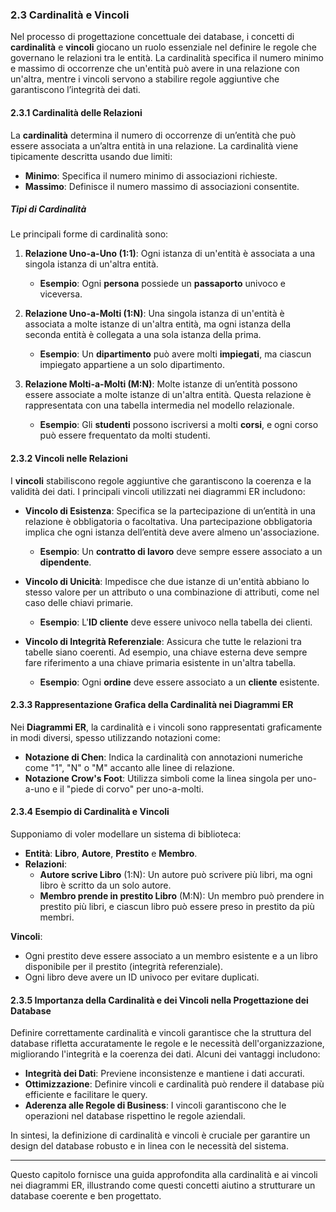 ### 2.3 Cardinalità e Vincoli

Nel processo di progettazione concettuale dei database, i concetti di **cardinalità** e **vincoli** giocano un ruolo essenziale nel definire le regole che governano le relazioni tra le entità. La cardinalità specifica il numero minimo e massimo di occorrenze che un'entità può avere in una relazione con un'altra, mentre i vincoli servono a stabilire regole aggiuntive che garantiscono l’integrità dei dati.

#### 2.3.1 Cardinalità delle Relazioni

La **cardinalità** determina il numero di occorrenze di un’entità che può essere associata a un’altra entità in una relazione. La cardinalità viene tipicamente descritta usando due limiti:

- **Minimo**: Specifica il numero minimo di associazioni richieste.
- **Massimo**: Definisce il numero massimo di associazioni consentite.

##### Tipi di Cardinalità

Le principali forme di cardinalità sono:

1. **Relazione Uno-a-Uno (1:1)**: Ogni istanza di un'entità è associata a una singola istanza di un'altra entità.
   - **Esempio**: Ogni **persona** possiede un **passaporto** univoco e viceversa.

2. **Relazione Uno-a-Molti (1:N)**: Una singola istanza di un'entità è associata a molte istanze di un'altra entità, ma ogni istanza della seconda entità è collegata a una sola istanza della prima.
   - **Esempio**: Un **dipartimento** può avere molti **impiegati**, ma ciascun impiegato appartiene a un solo dipartimento.

3. **Relazione Molti-a-Molti (M:N)**: Molte istanze di un’entità possono essere associate a molte istanze di un'altra entità. Questa relazione è rappresentata con una tabella intermedia nel modello relazionale.
   - **Esempio**: Gli **studenti** possono iscriversi a molti **corsi**, e ogni corso può essere frequentato da molti studenti.

#### 2.3.2 Vincoli nelle Relazioni

I **vincoli** stabiliscono regole aggiuntive che garantiscono la coerenza e la validità dei dati. I principali vincoli utilizzati nei diagrammi ER includono:

- **Vincolo di Esistenza**: Specifica se la partecipazione di un’entità in una relazione è obbligatoria o facoltativa. Una partecipazione obbligatoria implica che ogni istanza dell’entità deve avere almeno un'associazione.
   - **Esempio**: Un **contratto di lavoro** deve sempre essere associato a un **dipendente**.

- **Vincolo di Unicità**: Impedisce che due istanze di un'entità abbiano lo stesso valore per un attributo o una combinazione di attributi, come nel caso delle chiavi primarie.
   - **Esempio**: L'**ID cliente** deve essere univoco nella tabella dei clienti.

- **Vincolo di Integrità Referenziale**: Assicura che tutte le relazioni tra tabelle siano coerenti. Ad esempio, una chiave esterna deve sempre fare riferimento a una chiave primaria esistente in un'altra tabella.
   - **Esempio**: Ogni **ordine** deve essere associato a un **cliente** esistente.

#### 2.3.3 Rappresentazione Grafica della Cardinalità nei Diagrammi ER

Nei **Diagrammi ER**, la cardinalità e i vincoli sono rappresentati graficamente in modi diversi, spesso utilizzando notazioni come:

- **Notazione di Chen**: Indica la cardinalità con annotazioni numeriche come "1", "N" o "M" accanto alle linee di relazione.
- **Notazione Crow's Foot**: Utilizza simboli come la linea singola per uno-a-uno e il "piede di corvo" per uno-a-molti.

#### 2.3.4 Esempio di Cardinalità e Vincoli

Supponiamo di voler modellare un sistema di biblioteca:

- **Entità**: **Libro**, **Autore**, **Prestito** e **Membro**.
- **Relazioni**:
  - **Autore scrive Libro** (1:N): Un autore può scrivere più libri, ma ogni libro è scritto da un solo autore.
  - **Membro prende in prestito Libro** (M:N): Un membro può prendere in prestito più libri, e ciascun libro può essere preso in prestito da più membri.

**Vincoli**:
   - Ogni prestito deve essere associato a un membro esistente e a un libro disponibile per il prestito (integrità referenziale).
   - Ogni libro deve avere un ID univoco per evitare duplicati.

#### 2.3.5 Importanza della Cardinalità e dei Vincoli nella Progettazione dei Database

Definire correttamente cardinalità e vincoli garantisce che la struttura del database rifletta accuratamente le regole e le necessità dell'organizzazione, migliorando l'integrità e la coerenza dei dati. Alcuni dei vantaggi includono:

- **Integrità dei Dati**: Previene inconsistenze e mantiene i dati accurati.
- **Ottimizzazione**: Definire vincoli e cardinalità può rendere il database più efficiente e facilitare le query.
- **Aderenza alle Regole di Business**: I vincoli garantiscono che le operazioni nel database rispettino le regole aziendali.

In sintesi, la definizione di cardinalità e vincoli è cruciale per garantire un design del database robusto e in linea con le necessità del sistema.

--- 

Questo capitolo fornisce una guida approfondita alla cardinalità e ai vincoli nei diagrammi ER, illustrando come questi concetti aiutino a strutturare un database coerente e ben progettato.